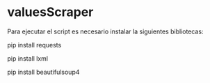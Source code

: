 # valuesScraper

Para ejecutar el script es necesario instalar la siguientes bibliotecas:

pip install requests

pip install lxml

pip install beautifulsoup4

